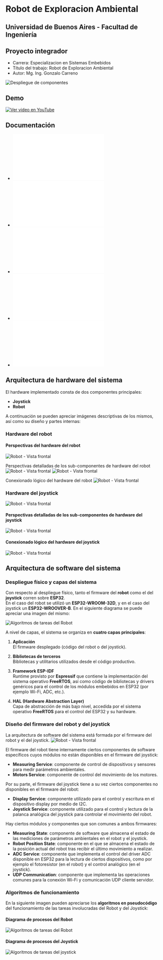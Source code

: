 # Robot de Exploracion Ambiental
## Universidad de Buenos Aires - Facultad de Ingeniería
## Proyecto integrador 
- Carrera: Especializacion en Sistemas Embebidos
- Título del trabajo: Robot de Exploracion Ambiental
- Autor: Mg. Ing. Gonzalo Carreno


![Despliegue de componentes](images/product/Robot_y_Joystick_1.png)


## Demo

[![Ver video en YouTube ](images/Presentacion.png)](https://www.youtube.com/watch?v=BtA5rOqhmMM)


## Documentación
- ![Planificación de projecto](docs/GdP_Carreno_Gonzalo_Vfinal.pdf)
- ![Memoria final](docs/TTFB_Memoria_Gonzalo_Carreno.pdf)
- ![Documentación técnica](docs/Documentacion%20tecnica.pdf)
- ![Informe de avance](docs/Informe%20de%20Avance%20-%20Gonzalo%20Carreno.pdf)
- ![Manual de usuario final](docs/Manual-De-Usuario-vFinal.pdf)

## Arquitectura de hardware del sistema

El hardware implementado consta de dos componentes principales:

- **Joystick**
- **Robot**

A continuación se pueden apreciar imágenes descriptivas de los mismos, así como su diseño y partes internas:

### Hardware del robot

#### Perspectivas del hardware del robot
![Robot - Vista frontal](images/product/all_perspectives_robot_perspectivas.png)

Perspectivas detalladas de los sub-componentes de hardware del robot
![Robot - Vista frontal](images/product/Hardware-Robot-Explicado2.png)
![Robot - Vista frontal](images/product/Hardware-Robot-Explicado.png)

Conexionado lógico del hardware del robot
![Robot - Vista frontal](images/schematics/Conexionado_Robot_sketch.png)


### Hardware del joystick
![Robot - Vista frontal](images/product/all_perspectives_joystick.png)

#### Perspectivas detalladas de los sub-componentes de hardware del joystick
![Robot - Vista frontal](images/product/hardware-joystick-explicado.png)

#### Conexionado lógico del hardware del joystick
![Robot - Vista frontal](images/schematics/Conexionado_Joystick_sketch.png)


## Arquitectura de software del sistema


### Despliegue físico y capas del sistema

Con respecto al despliegue físico, tanto el firmware del **robot** como el del **joystick** corren sobre **ESP32**.  
En el caso del robot se utilizó un **ESP32-WROOM-32D**, y en el caso del joystick un **ESP32-WROOVER-B**. En el siguiente diagrama se puede apreciar una imagen del mismo:

![Algoritmos de tareas del Robot](images/software/ArqFisica.png)

A nivel de capas, el sistema se organiza en **cuatro capas principales**:

1. **Aplicación**  
   El firmware desplegado (código del robot o del joystick).

2. **Bibliotecas de terceros**  
   Bibliotecas y utilitarios utilizados desde el código productivo.

3. **Framework ESP-IDF**  
   Runtime provisto por **Espressif** que contiene la implementación del sistema operativo **FreeRTOS**, así como código de bibliotecas y drivers genéricos para el control de los módulos embebidos en ESP32 (por ejemplo Wi-Fi, ADC, etc.).

4. **HAL (Hardware Abstraction Layer)**  
   Capa de abstracción de más bajo nivel, accedida por el sistema operativo **FreeRTOS** para el control del ESP32 y su hardware.


### Diseño del firmware del robot y del joystick

La arquitectura de software del sistema está formada por el firmware del robot y el del joystick.
![Robot - Vista frontal](images/software/ProyectoFinal-Arquitectura_Presentacion2.drawio.png)

El firmware del robot tiene internamente ciertos componentes de software específicos cuyos módulos no están disponibles en el firmware del joystick:

- **Measuring Service**: componente de control de dispositivos y sensores para medir parámetros ambientales.  
- **Motors Service**: componente de control del movimiento de los motores.

Por su parte, el firmware del joystick tiene a su vez ciertos componentes no disponibles en el firmware del robot:

- **Display Service**: componente utilizado para el control y escritura en el dispositivo display por medio de I2C.  
- **Joystick Service**: componente utilizado para el control y lectura de la palanca analógica del joystick para controlar el movimiento del robot.

Hay ciertos módulos y componentes que son comunes a ambos firmwares:

- **Measuring State**: componente de software que almacena el estado de las mediciones de parámetros ambientales en el robot y el joystick.  
- **Robot Position State**: componente en el que se almacena el estado de la posición actual del robot tras recibir el último movimiento a realizar.  
- **ADC Service**: componente que implementa el control del driver ADC disponible en ESP32 para la lectura de ciertos dispositivos, como por ejemplo el fotoresistor (en el robot) y el control analógico (en el joystick).  
- **UDP Communication**: componente que implementa las operaciones comunes para la conexión Wi-Fi y comunicación UDP cliente servidor.



### Algoritmos de funcionamiento

En la siguiente imagen pueden apreciarse los **algoritmos en pseudocódigo** del funcionamiento de las tareas involucradas del Robot y del Joystick:

#### Diagrama de procesos del Robot
![Algoritmos de tareas del Robot](images/software/ProyectoFinal-Algos_Robot.drawio.png)

#### Diagrama de procesos del Joystick
![Algoritmos de tareas del joystick](images/software/ProyectoFinal-Algos_Joystickdrawio.png)



